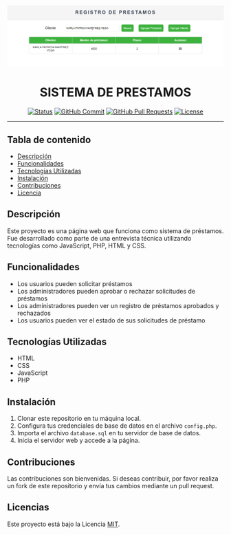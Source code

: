<p align="center">
  <a href="" rel="noopener">
 <img src="./example.png" alt="Project logo"></a>
</p>
<h1 align="center">SISTEMA DE PRESTAMOS</h1>

<div align="center">

[![Status](https://img.shields.io/badge/status-active-success.svg)]()
[![GitHub Commit](https://img.shields.io/github/last-commit/kylelobo/The-Documentation-Compendium.svg)](https://github.com/kylelobo/The-Documentation-Compendium/commits)
[![GitHub Pull Requests](https://img.shields.io/github/issues-pr/kylelobo/The-Documentation-Compendium.svg)](https://github.com/kylelobo/The-Documentation-Compendium/pulls)
[![License](https://img.shields.io/badge/license-MIT-blue.svg)](LICENSE.md)

</div>

---



## Tabla de contenido

- [Descripción](#description)
- [Funcionalidades](#functions)
- [Tecnologías Utilizadas](#tecn_need)
- [Instalación](#install)
- [Contribuciones](#constibutting)
- [Licencia](#license)

## Descripción <a name = "description"></a>

Este proyecto es una página web que funciona como sistema de préstamos. Fue desarrollado como parte de una entrevista técnica utilizando tecnologías como JavaScript, PHP, HTML y CSS.

## Funcionalidades <a name = "functions"></a>

- Los usuarios pueden solicitar préstamos
- Los administradores pueden aprobar o rechazar solicitudes de préstamos
- Los administradores pueden ver un registro de préstamos aprobados y rechazados
- Los usuarios pueden ver el estado de sus solicitudes de préstamo

## Tecnologías Utilizadas <a name = "tecn_need"></a>

- HTML
- CSS
- JavaScript
- PHP

## Instalación <a name = "install"></a>

1. Clonar este repositorio en tu máquina local.
2. Configura tus credenciales de base de datos en el archivo `config.php`.
3. Importa el archivo `database.sql` en tu servidor de base de datos.
4. Inicia el servidor web y accede a la página.

## Contribuciones <a name = "constibutting"></a>

Las contribuciones son bienvenidas. Si deseas contribuir, por favor realiza un fork de este repositorio y envía tus cambios mediante un pull request.

## Licencias <a name = "license"></a>

Este proyecto está bajo la Licencia [MIT](https://opensource.org/licenses/MIT).

